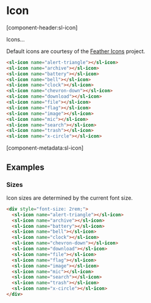 # Icon

[component-header:sl-icon]

Icons...

Default icons are courtesy of the [Feather Icons](https://feathericons.com/) project.

```html preview
<sl-icon name="alert-triangle"></sl-icon>
<sl-icon name="archive"></sl-icon>
<sl-icon name="battery"></sl-icon>
<sl-icon name="bell"></sl-icon>
<sl-icon name="clock"></sl-icon>
<sl-icon name="chevron-down"></sl-icon>
<sl-icon name="download"></sl-icon>
<sl-icon name="file"></sl-icon>
<sl-icon name="flag"></sl-icon>
<sl-icon name="image"></sl-icon>
<sl-icon name="mic"></sl-icon>
<sl-icon name="search"></sl-icon>
<sl-icon name="trash"></sl-icon>
<sl-icon name="x-circle"></sl-icon>
```

[component-metadata:sl-icon]

## Examples

### Sizes

Icon sizes are determined by the current font size.

```html preview
<div style="font-size: 2rem;">
  <sl-icon name="alert-triangle"></sl-icon>
  <sl-icon name="archive"></sl-icon>
  <sl-icon name="battery"></sl-icon>
  <sl-icon name="bell"></sl-icon>
  <sl-icon name="clock"></sl-icon>
  <sl-icon name="chevron-down"></sl-icon>
  <sl-icon name="download"></sl-icon>
  <sl-icon name="file"></sl-icon>
  <sl-icon name="flag"></sl-icon>
  <sl-icon name="image"></sl-icon>
  <sl-icon name="mic"></sl-icon>
  <sl-icon name="search"></sl-icon>
  <sl-icon name="trash"></sl-icon>
  <sl-icon name="x-circle"></sl-icon>
</div>
```